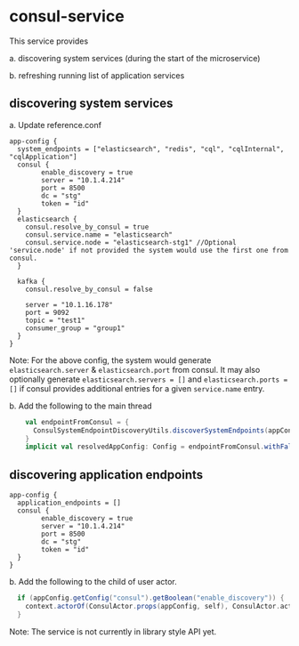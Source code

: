 # consul-service
This service provides 

a. discovering system services (during the start of the microservice)

b. refreshing running list of application services

## discovering system services

a. Update reference.conf

```HOCON
app-config {
  system_endpoints = ["elasticsearch", "redis", "cql", "cqlInternal", "cqlApplication"]
  consul {
        enable_discovery = true
        server = "10.1.4.214"
        port = 8500
        dc = "stg"
        token = "id"
  }
  elasticsearch {
    consul.resolve_by_consul = true
    consul.service.name = "elasticsearch"
    consul.service.node = "elasticsearch-stg1" //Optional 'service.node' if not provided the system would use the first one from consul.
  }

  kafka {
    consul.resolve_by_consul = false

    server = "10.1.16.178"
    port = 9092
    topic = "test1"
    consumer_group = "group1"
  }
}
```
Note: For the above config, the system would generate `elasticsearch.server` & `elasticsearch.port` from consul. It may also optionally generate `elasticsearch.servers = []` and `elasticsearch.ports = []` if consul provides additional entries for a given `service.name` entry.

b. Add the following to the main thread

```scala
    val endpointFromConsul = {
      ConsulSystemEndpointDiscoveryUtils.discoverSystemEndpoints(appConfig)
    }
    implicit val resolvedAppConfig: Config = endpointFromConsul.withFallback(appConfig).resolve()
```

## discovering application endpoints


```HOCON
app-config {
  application_endpoints = []
  consul {
        enable_discovery = true
        server = "10.1.4.214"
        port = 8500
        dc = "stg"
        token = "id"
  }
}
```
b. Add the following to the child of user actor.

```scala
  if (appConfig.getConfig("consul").getBoolean("enable_discovery")) {
    context.actorOf(ConsulActor.props(appConfig, self), ConsulActor.actorName)
  }
```

Note: The service is not currently in library style API yet.
